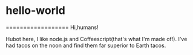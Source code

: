 # hello-world
==================
Hi,humans!

Hubot here, I like node.js and Coffeescript(that's what I'm made of!).
I've had tacos on the noon and find them far superior to Earth tacos.

